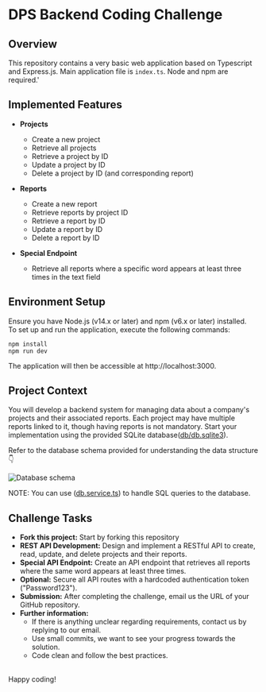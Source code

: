 # DPS Backend Coding Challenge

## Overview

This repository contains a very basic web application based on Typescript and Express.js. Main application file is `index.ts`. Node and npm are required.'

## Implemented Features

- **Projects**
  - Create a new project
  - Retrieve all projects
  - Retrieve a project by ID
  - Update a project by ID
  - Delete a project by ID (and corresponding report)

- **Reports**
  - Create a new report
  - Retrieve reports by project ID
  - Retrieve a report by ID
  - Update a report by ID
  - Delete a report by ID

- **Special Endpoint**
  - Retrieve all reports where a specific word appears at least three times in the text field

## Environment Setup

Ensure you have Node.js (v14.x or later) and npm (v6.x or later) installed.  
To set up and run the application, execute the following commands:

```
npm install
npm run dev
```

The application will then be accessible at http://localhost:3000.

## Project Context

You will develop a backend system for managing data about a company's projects and their associated reports. Each project may have multiple reports linked to it, though having reports is not mandatory. Start your implementation using the provided SQLite database([db/db.sqlite3](./db/db.sqlite3)).

Refer to the database schema provided for understanding the data structure 👇

![Database schema](images/database_schema.png)

NOTE: You can use ([db.service.ts](./src/services/db.service.ts)) to handle SQL queries to the database.

## Challenge Tasks

-   **Fork this project:** Start by forking this repository
-   **REST API Development:** Design and implement a RESTful API to create, read, update, and delete projects and their reports.
-   **Special API Endpoint:** Create an API endpoint that retrieves all reports where the same word appears at least three times.
-   **Optional:** Secure all API routes with a hardcoded authentication token ("Password123").
-   **Submission:** After completing the challenge, email us the URL of your GitHub repository.
-   **Further information:**
    -   If there is anything unclear regarding requirements, contact us by replying to our email.
    -   Use small commits, we want to see your progress towards the solution.
    -   Code clean and follow the best practices.

\
Happy coding!

